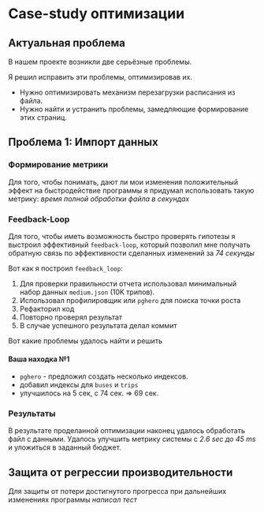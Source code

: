 # Case-study оптимизации

## Актуальная проблема
В нашем проекте возникли две серьёзные проблемы.

Я решил исправить эти проблемы, оптимизировав их.

- Нужно оптимизировать механизм перезагрузки расписания из файла.
- Нужно найти и устранить проблемы, замедляющие формирование этих страниц.

## Проблема 1: Импорт данных

### Формирование метрики
Для того, чтобы понимать, дают ли мои изменения положительный эффект на быстродействие программы я придумал использовать такую метрику: *время полной обработки файла в секундах*

### Feedback-Loop
Для того, чтобы иметь возможность быстро проверять гипотезы я выстроил эффективный `feedback-loop`, который позволил мне получать обратную связь по эффективности сделанных изменений за *74 секунды*

Вот как я построил `feedback_loop`:
  1. Для проверки правильности отчета использовал минимальный набор данных `medium.json` (10K трипов).
  2. Использовал профилировщик или `pghero` для поиска точки роста
  3. Рефакторил код
  4. Повторно проверял результат
  5. В случае успешного результата делал коммит

Вот какие проблемы удалось найти и решить

#### Ваша находка №1
- `pghero` - предложил создать несколько индексов.
- добавил индексы для `buses` и `trips`
- улучшилось на 5 сек, с 74 сек. => 69 сек.

### Результаты
В результате проделанной оптимизации наконец удалось обработать файл с данными.
Удалось улучшить метрику системы с *2.6 sec до 45 ms* и уложиться в заданный бюджет.

## Защита от регрессии производительности
Для защиты от потери достигнутого прогресса при дальнейших изменениях программы *написал тест*

